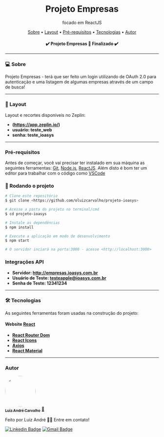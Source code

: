 <h1 align="center">Projeto Empresas</h1>
<p align="center">focado em ReactJS</p>

<p align="center">
 <a href="#-sobre">Sobre</a> •
 <a href="#-layout">Layout</a> • 
 <a href="#pré-requisitos">Pré-requisitos</a> • 
 <a href="#-tecnologias">Tecnologias</a> • 
 <a href="#autor">Autor</a>
</p>

<h4 align="center"> 
	✔️ Projeto Empresas 🚀 Finalizado ✔️
</h4>

---

### 💻 Sobre

Projeto Empresas - terá que ser feito um login utilizando de OAuth 2.0 para autenticação
e uma listagem de algumas empresas através de um campo de busca!

---

### 🎨 Layout

Layout e recortes disponíveis no Zeplin:
-   **(https://app.zeplin.io/)**
-   **usuário: teste_web**
-   **senha: teste_ioasys**
---

### Pré-requisitos

Antes de começar, você vai precisar ter instalado em sua máquina as seguintes ferramentas:
[Git](https://git-scm.com), [Node.js](https://nodejs.org/en/), [ReactJS](https://pt-br.reactjs.org/). 
Além disto é bom ter um editor para trabalhar com o código como [VSCode](https://code.visualstudio.com/)

### 🎲 Rodando o projeto
```bash
# Clone este repositório
$ git clone <https://github.com/oluizcarvalho/projeto-ioasys>

# Acesse a pasta do projeto no terminal/cmd
$ cd projeto-ioasys

# Instale as dependências
$ npm install

# Execute a aplicação em modo de desenvolvimento
$ npm start

# O servidor inciará na porta:3000 - acesse <http://localhost:3000>
```
### Integrações API
-   **Servidor: http://empresas.ioasys.com.br**
-   **Usuário de Teste: testeapple@ioasys.com.br**
-   **Senha de Teste: 12341234**
---

### 🛠 Tecnologias

As seguintes ferramentas foram usadas na construção do projeto:

#### **Website**  [React](https://reactjs.org/)

-   **[React Router Dom](https://github.com/ReactTraining/react-router/tree/master/packages/react-router-dom)**
-   **[React Icons](https://react-icons.github.io/react-icons/)**
-   **[Axios](https://github.com/axios/axios)**
-   **[React Material](https://material-ui.com/pt/)**

---
### Autor

<a href="https://www.linkedin.com/in/la-carvalho/">
 <img style="border-radius: 50%;" src="https://avatars1.githubusercontent.com/u/51300546?s=400&u=3933e0767a90751ca7c6fb1e4ea2feccbe1d3d54&v=4" width="100px;" alt=""/>
 <br />
 <sub><b>Luiz André Carvalho</b></sub></a> <a href="https://github.com/oluizcarvalho">🚀</a>


Feito por Luiz André 👋🏽 Entre em contato!

[![Linkedin Badge](https://img.shields.io/badge/-Luiz-blue?style=flat-square&logo=Linkedin&logoColor=white&link=https://www.linkedin.com/in/la-carvalho/)](https://www.linkedin.com/in/la-carvalho/) 
[![Gmail Badge](https://img.shields.io/badge/-luizandre.ita@gmail.com-c14438?style=flat-square&logo=Gmail&logoColor=white&link=mailto:luizandre.ita@gmail.com)](mailto:luizandre.ita@gmail.com)
